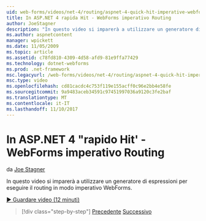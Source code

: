 ```yaml
---
uid: web-forms/videos/net-4/routing/aspnet-4-quick-hit-imperative-webforms-routing
title: In ASP.NET 4 rapida Hit - WebForms imperativo Routing
author: JoeStagner
description: "In questo video si imparerà a utilizzare un generatore di espressioni per eseguire il routing in modo imperativo WebForms."
ms.author: aspnetcontent
manager: wpickett
ms.date: 11/05/2009
ms.topic: article
ms.assetid: c78fd810-4309-4d58-afd9-81e9ffa77429
ms.technology: dotnet-webforms
ms.prod: .net-framework
msc.legacyurl: /web-forms/videos/net-4/routing/aspnet-4-quick-hit-imperative-webforms-routing
msc.type: video
ms.openlocfilehash: cd81cacdc4c753f119e155acff0c96e2bb4e58fe
ms.sourcegitcommit: 9a9483aceb34591c97451997036a9120c3fe2baf
ms.translationtype: MT
ms.contentlocale: it-IT
ms.lasthandoff: 11/10/2017
---
```

<a name="aspnet-4-quick-hit---imperative-webforms-routing"></a>In ASP.NET 4 "rapido Hit' - WebForms imperativo Routing
====================
da [Joe Stagner](https://github.com/JoeStagner)

In questo video si imparerà a utilizzare un generatore di espressioni per eseguire il routing in modo imperativo WebForms. 

[&#9654; Guardare video (12 minuti)](https://channel9.msdn.com/Blogs/ASP-NET-Site-Videos/aspnet-4-quick-hit-imperative-webforms-routing)

>[!div class="step-by-step"]
[Precedente](aspnet-4-quick-hit-permanent-redirect.md)
[Successivo](aspnet-4-quick-hit-declarative-webforms-routing.md)
